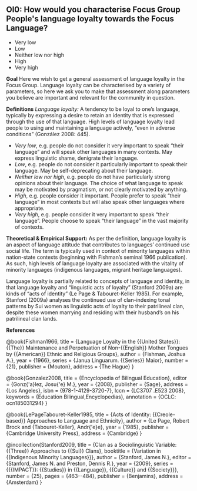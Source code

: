 
## OI0: How would you characterise Focus Group People's language loyalty towards the Focus Language?

- Very low
- Low
- Neither low nor high
- High
- Very high


**Goal**
Here we wish to get a general assessment of language loyalty in the Focus Group. Language loyalty can be characterised by a variety of parameters, so here we ask you to make that assessment along parameters you believe are important and relevant for the community in question.

**Definitions**
*Language loyalty:* A tendency to be loyal to one’s language, typically by expressing a desire to retain an identity that is expressed through the use of that language. High levels of language loyalty lead people to using and maintaining a language actively, “even in adverse conditions” (González 2008: 445).

- *Very low*, e.g. people do not consider it very important to speak “their language” and will speak other languages in many contexts. May express linguistic shame, denigrate their language.
- *Low*, e.g. people do not consider it particularly important to speak their language. May be self-deprecating about their language.
- *Neither low nor high*, e.g. people do not have particularly strong opinions about their language. The choice of what language to speak may be motivated by pragmatism, or not clearly motivated by anything.
- *High*, e.g. people consider it important. People prefer to speak “their language” in most contexts but will also speak other languages where appropriate.
- *Very high*, e.g. people consider it very important to speak “their language”. People choose to speak “their language” in the vast majority of contexts. 

**Theoretical & Empirical Support:**
As per the definition, language loyalty is an aspect of language attitude that contributes to languages’ continued use social life. The term is typically used in context of minority languages within nation-state contexts (beginning with Fishman’s seminal 1966 publication). As such, high levels of language loyalty are associated with the vitality of minority languages (indigenous languages, migrant heritage languages).

Language loyalty is partially related to concepts of language and identity, in that language loyalty and “linguistic acts of loyalty” (Stanford 2009a) are kinds of “acts of identity” (Le Page & Tabouret-Keller 1985). For example, Stanford (2009a) analyses the continued use of clan-indexing tonal patterns by Sui women as linguistic acts of loyalty to their patrilineal clan, despite these women marrying and residing with their husband’s on his patrilineal clan lands.


**References**


@book{Fishman1966,
  title = {Language Loyalty in the {{United States}}: {{The}} Maintenance and Perpetuation of Non-{{English}} Mother Tongues by {{American}} Ethnic and Religious Groups},
  author = {Fishman, Joshua A.},
  year = {1966},
  series = {Janua Linguarum. {{Series}} Maior},
  number = {21},
  publisher = {Mouton},
  address = {The Hague}
}

@book{Gonzalez2008,
  title = {Encyclopedia of Bilingual Education},
  editor = {Gonz{\'a}lez, Josu{\'e} M.},
  year = {2008},
  publisher = {Sage},
  address = {Los Angeles},
  isbn = {978-1-4129-3720-7},
  lccn = {LC3707 .E523 2008},
  keywords = {Education Bilingual,Encyclopedias},
  annotation = {OCLC: ocn185031294}
}

@book{LePageTabouret-Keller1985,
  title = {Acts of Identity: {{Creole-based}} Approaches to Language and Ethnicity},
  author = {Le Page, Robert Brock and {Tabouret-Keller}, Andr{\'e}e},
  year = {1985},
  publisher = {Cambridge University Press},
  address = {Cambridge}
}

@incollection{Stanford2009,
  title = {Clan as a Sociolinguistic Variable: {{Three}} Approaches to {{Sui}} Clans},
  booktitle = {Variation in {{Indigenous Minority Languages}}},
  author = {Stanford, James N.},
  editor = {Stanford, James N. and Preston, Dennis R.},
  year = {2009},
  series = {{{IMPACT}}: {{Studies}} in {{Language}}, {{Culture}} and {{Society}}},
  number = {25},
  pages = {463--484},
  publisher = {Benjamins},
  address = {Amsterdam}
}



